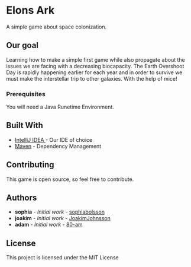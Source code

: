 # Elons Ark

A simple game about space colonization.

## Our goal

Learning how to make a simple first game while also propagate about the issues we are facing with a decreasing biocapacity.
The Earth Overshoot Day is rapidly happening earlier for each year and in order to survive we must make the interstellar trip to other galaxies. With the help of mice!

### Prerequisites

You will need a Java Runetime Environment.

## Built With

* [IntelliJ IDEA ](https://intellij-support.jetbrains.com/hc/en-us#) - Our IDE of choice
* [Maven](https://maven.apache.org/) - Dependency Management

## Contributing

This game is open source, so feel free to contribute.


## Authors

* **sophia** - *Initial work* - [sophiabolsson](https://github.com/sophiabolsson)
* **joakim** - *Initial work* - [JoakimJohnsson](https://github.com/JoakimJohnsson)
* **adam** - *Initial work* - [80-am](https://github.com/80-am)

## License

This project is licensed under the MIT License 
